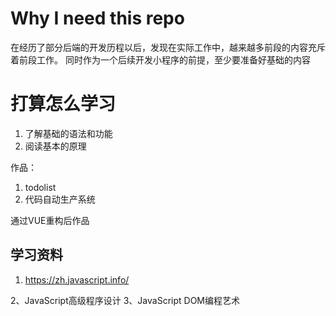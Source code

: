 # Why I need this repo

在经历了部分后端的开发历程以后，发现在实际工作中，越来越多前段的内容充斥着前段工作。
同时作为一个后续开发小程序的前提，至少要准备好基础的内容


# 打算怎么学习

1. 了解基础的语法和功能
2. 阅读基本的原理

作品：
1. todolist
2. 代码自动生产系统

通过VUE重构后作品


## 学习资料

1. https://zh.javascript.info/

2、JavaScript高级程序设计
3、JavaScript DOM编程艺术